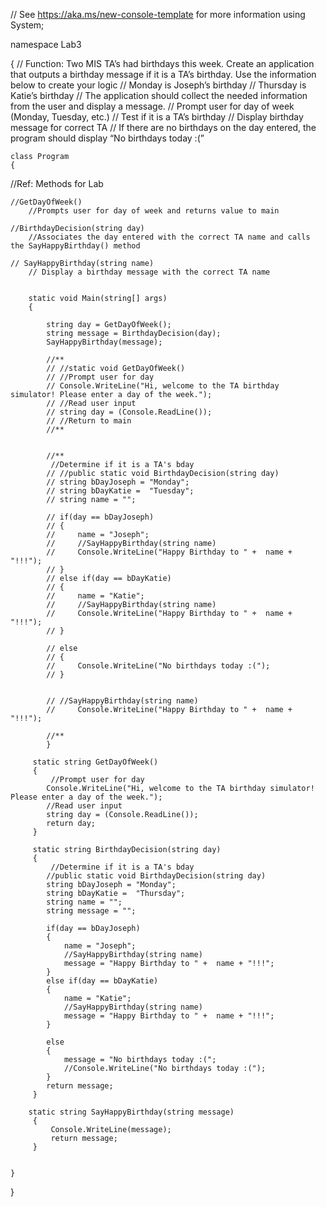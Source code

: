 // See https://aka.ms/new-console-template for more information
using System;

namespace Lab3

{
// Function: Two MIS TA’s had birthdays this week. Create an application that outputs a birthday message if it is a TA’s birthday. Use the information below to create your logic​
    // Monday is Joseph’s birthday
    // Thursday is Katie’s birthday​
// The application should collect the needed information from the user and display a message.​
    // Prompt user for day of week (Monday, Tuesday, etc.)​
    // Test if it is a TA’s birthday​
    // Display birthday message for correct TA​
    // If there are no birthdays on the day entered, the program should display “No birthdays today :(”

    class Program
    {

//Ref: Methods for Lab

    //GetDayOfWeek()​ 
        //Prompts user for day of week and returns value to main​​

    //BirthdayDecision(string day)​
        //Associates the day entered with the correct TA name and calls the SayHappyBirthday() method​

    // SayHappyBirthday(string name)​
        // Display a birthday message with the correct TA name
        
        
        static void Main(string[] args)
        {

            string day = GetDayOfWeek();
            string message = BirthdayDecision(day);
            SayHappyBirthday(message);

            //**
            // //static void GetDayOfWeek()​
            // //Prompt user for day
            // Console.WriteLine("Hi, welcome to the TA birthday simulator! Please enter a day of the week.");
            // //Read user input
            // string day = (Console.ReadLine());
            // //Return to main
            //**


            //**
             //Determine if it is a TA's bday
            // //public static void BirthdayDecision(string day)​
            // string bDayJoseph = "Monday";
            // string bDayKatie =  "Tuesday";
            // string name = "";

            // if(day == bDayJoseph) 
            // {
            //     name = "Joseph";
            //     //SayHappyBirthday(string name)​
            //     Console.WriteLine("Happy Birthday to " +  name + "!!!");
            // }
            // else if(day == bDayKatie) 
            // {
            //     name = "Katie";
            //     //SayHappyBirthday(string name)​
            //     Console.WriteLine("Happy Birthday to " +  name + "!!!");
            // }
            
            // else
            // {
            //     Console.WriteLine("No birthdays today :(");
            // }


            // //SayHappyBirthday(string name)​
            //     Console.WriteLine("Happy Birthday to " +  name + "!!!");

            //**
            }

         static string GetDayOfWeek()
         {
             //Prompt user for day
            Console.WriteLine("Hi, welcome to the TA birthday simulator! Please enter a day of the week.");
            //Read user input
            string day = (Console.ReadLine());
            return day;
         }

         static string BirthdayDecision(string day)
         {
             //Determine if it is a TA's bday
            //public static void BirthdayDecision(string day)​
            string bDayJoseph = "Monday";
            string bDayKatie =  "Thursday";
            string name = "";
            string message = "";

            if(day == bDayJoseph) 
            {
                name = "Joseph";
                //SayHappyBirthday(string name)​
                message = "Happy Birthday to " +  name + "!!!";
            }
            else if(day == bDayKatie) 
            {
                name = "Katie";
                //SayHappyBirthday(string name)​
                message = "Happy Birthday to " +  name + "!!!";
            }
            
            else
            {
                message = "No birthdays today :(";
                //Console.WriteLine("No birthdays today :(");
            }
            return message;
         }

        static string SayHappyBirthday(string message)
         {
             Console.WriteLine(message);
             return message;
         }


    }
}